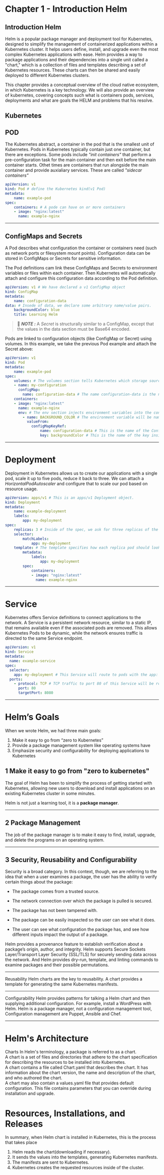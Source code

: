 # Chapter 1 - Introduction Helm

## Introduction Helm
Helm is a popular package manager and deployment tool for Kubernetes, designed to simplify the management of containerized applications within a Kubernetes cluster. It helps users define, install, and upgrade even the most complex Kubernetes applications with ease. Helm provides a way to package applications and their dependencies into a single unit called a "chart," which is a collection of files and templates describing a set of Kubernetes resources. These charts can then be shared and easily deployed to different Kubernetes clusters.

This chapter provides a conceptual overview of the cloud native ecosystem, in which Kubernetes is a key technology. We will also provide an overview of kubernetes, covering concepts such what is containers pods, services, deployments and what are goals the HELM and problems that his resolve.


## Kubernetes

## POD
The Kubernetes abstract, a container in the pod that is the smallest unit of Kubernetes.
Pods in Kubernetes typically contain just one container, but there are exceptions. Some pods include *"init containers"* that perform a pre-configuration task for the main container and then exit before the main container starts. Othet times are containers that run alongside the main container and provide auxialiary services. These are called *"sidecar containers"*


```YAML
apiVersion: v1 
kind: Pod # define the Kubernetes kind(v1 Pod) 
metadata:
    name: example-pod
spec:
    containers: # A pode can have on or more containers
    - image: "nginx:latest"
      name: example-nginx
```
***

## ConfigMaps and Secrets
A Pod describes what configuration the container or containers need (such as network ports or filesystem mount points).
Configuration data can be stored in ConfigMaps or Secrets for sensitive information.

The Pod definitions cam link these ConfigMaps and Secrets to environment variables or files within each container. Then Kubernetes will automatically attach and configure this configuration data according to the Pod definition.

```YAML
apiVersion: v1 # We have declared a v1 ConfigMap object
kind: ConfigMap
metadata:
    name: configuration-data
data: # Insede of data, we declare some arbitrary name/value pairs.
    backgroundColor: blue
    title: Learning Helm
```

>  📝 **_NOTE :_**   A *Secret* is structurally similar to a ConfigMap, except that the values in the data section must be Base64 encoded.


Pods are linked to configuration objects (like ConfigMap or Secret) using volumes. In this example, we take the previous Pod example and attach the Secret above:

```YAML
apiVersion: v1
kind: Pod
metadata:
    name: example-pod
spec:
    volumes: # The volumes section tells Kubernetes which storage sources this pods needs 
    - name: my-configuration
      configMap:
        name: configuration-data # The name configuration-data is the name of our ConfigMap 
    containers:
    - image: "nginx:latest"
      name: example-nginx
      env: # The env section injects environment variables into the container
        - name: BACKGROUND_COLOR # The environment variable will be named BACKGROUND_COLOR inside of the container.
          valueFrom:
            configMapKeyRef:
                name: configuration-data # This is the name of the ConfigMap it will use. This map must be in volumes if we want to use it as a filesystem volume.
                key: backgroundColor # This is the name of the key inside the data section of the ConfigMap.
```
***
# Deployment
Deployment in Kubernetes allows us to create our applications with a single pod, scale it up to five pods, reduce it back to three.
We can attach a *HorizontalPodAutoscaler* and configure that to scale our pod based on resource usage.
```YAML
apiVersion: apps/v1 # This is an apps/v1 Deployment object.
kind: Deployment
metadata:
    name: example-deployment
    labels:
        app: my-deployment
spec:
    replicas: 3 # Inside of the spec, we ask for three replicas of the following template.
    selector:
        matchLabels:
            app: my-deployment
    template: # The template specifies how each replica pod should look.
        metadata:
            labels:
                app: my-deployment
        spec:
            containers:
            - image: "nginx:latest"
              name: example-nginx
```
***
# Service
Kubernetes offers Service definitions to connect applications to the network. A Service is a persistent network resource, similar to a static IP, that remains available even if the associated pods are removed. This allows Kubernetes Pods to be dynamic, while the network ensures traffic is directed to the same Service endpoint.
```YAML
apiVersion: v1 
kind: Service
metadata:
  name: example-service
spec:
  selector:
    app: my-deployment # This Service will route to pods with the app: my-deployment label.
  ports:
    - protocol: TCP # TCP traffic to port 80 of this Service will be routed to port 8080 on the pods that match the app: my-deployment labe
      port: 80
      targetPort: 8080
```
***
# Helm’s Goals
When we wrote Helm, we had three main goals:
1. Make it easy to go from “zero to Kubernetes”
2. Provide a package management system like operating systems have
3. Emphasize security and configurability for deploying applications to Kubernetes

## 1 Make it easy to go from "zero to kubernetes"
The goal of Helm has been to simplify the process of getting started with Kubernetes, allowing new users to download and install applications on an existing Kubernetes cluster in some minutes.

Helm is not just a learning tool, it is a **package manager**. 
***

## 2 Package Management
The job of the package manager is to make it easy to find, install, upgrade, and delete the programs on an operating system.
***
## 3 Security, Reusability and Configurability
 Security is a broad category. In this context, though, we are referring to the idea that when a user examines a package, the user has the ability to verify certain things about the package:

- The package comes from a trusted source.

- The network connection over which the package is pulled is secured.

- The package has not been tampered with.

- The package can be easily inspected so the user can see what it does.

- The user can see what configuration the package has, and see how different inputs impact the output of a package.

Helm provides a provenance feature to establish verification about a package’s origin, author, and integrity. Helm supports Secure Sockets Layer/Transport Layer Security (SSL/TLS) for securely sending data across the network. And Helm provides dry-run, template, and linting commands to examine packages and their possible permutations.
***
Reusability
Helm charts are the key to reusability. A chart provides a template for generating the same Kubernetes manifests.
***
Configurability
Helm provides patterns for talking a Helm chart and then supplying additional configuration. For example, install a WordPress with Helm.
Helm is a package manager, not a configuration management tool, Configuration management are Puppet, Ansible and Chef.
***

# Helm's Architecture

Charts
In Helm's terminology, a package is referred to as a chart.<br>
A chart is a set of files and directories that adhere to the chart specification for describing the resources to be installed into Kubernetes.<br>
A chart contains a file called Chart.yaml that describes the chart. It has information about the chart version, the name and description of the chart, and who authored the chart.<br>
A chart may also contain a values.yaml file that provides default configuration. This file contains parameters that you can override during installation and upgrade.

# Resources, Installations, and Releases
In summary, when Helm chart is installed in Kubernetes, this is the process that takes place

1. Helm reads the chart(downloading if necessary).
2. It sends the values into the templates, generating Kubernetes manifests. 
3. The manifests are sent to Kubernetes.
4. Kubernetes creates the requested resources inside of the cluster.